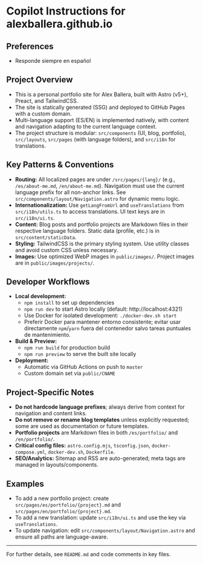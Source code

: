 # Copilot Instructions for alexballera.github.io
## Preferences
- Responde siempre en español

## Project Overview
- This is a personal portfolio site for Alex Ballera, built with Astro (v5+), Preact, and TailwindCSS.
- The site is statically generated (SSG) and deployed to GitHub Pages with a custom domain.
- Multi-language support (ES/EN) is implemented natively, with content and navigation adapting to the current language context.
- The project structure is modular: `src/components` (UI, blog, portfolio), `src/layouts`, `src/pages` (with language folders), and `src/i18n` for translations.

## Key Patterns & Conventions
- **Routing:** All localized pages are under `/src/pages/{lang}/` (e.g., `/es/about-me.md`, `/en/about-me.md`). Navigation must use the current language prefix for all non-anchor links. See `src/components/layout/Navigation.astro` for dynamic menu logic.
- **Internationalization:** Use `getLangFromUrl` and `useTranslations` from `src/i18n/utils.ts` to access translations. UI text keys are in `src/i18n/ui.ts`.
- **Content:** Blog posts and portfolio projects are Markdown files in their respective language folders. Static data (profile, etc.) is in `src/content/staticData`.
- **Styling:** TailwindCSS is the primary styling system. Use utility classes and avoid custom CSS unless necessary.
- **Images:** Use optimized WebP images in `public/images/`. Project images are in `public/images/projects/`.

## Developer Workflows
- **Local development:**
  - `npm install` to set up dependencies
  - `npm run dev` to start Astro locally (default: http://localhost:4321)
  - Use Docker for isolated development: `./docker-dev.sh start`
  - Preferir Docker para mantener entorno consistente; evitar usar directamente `npm`/`yarn` fuera del contenedor salvo tareas puntuales de mantenimiento.
- **Build & Preview:**
  - `npm run build` for production build
  - `npm run preview` to serve the built site locally
- **Deployment:**
  - Automatic via GitHub Actions on push to `master`
  - Custom domain set via `public/CNAME`

## Project-Specific Notes
- **Do not hardcode language prefixes**; always derive from context for navigation and content links.
- **Do not remove or rename blog templates** unless explicitly requested; some are used as documentation or future templates.
- **Portfolio projects** are Markdown files in both `/es/portfolio/` and `/en/portfolio/`.
- **Critical config files:** `astro.config.mjs`, `tsconfig.json`, `docker-compose.yml`, `docker-dev.sh`, `Dockerfile`.
- **SEO/Analytics:** Sitemap and RSS are auto-generated; meta tags are managed in layouts/components.

## Examples
- To add a new portfolio project: create `src/pages/es/portfolio/{project}.md` and `src/pages/en/portfolio/{project}.md`.
- To add a new translation: update `src/i18n/ui.ts` and use the key via `useTranslations`.
- To update navigation: edit `src/components/layout/Navigation.astro` and ensure all paths are language-aware.

---
For further details, see `README.md` and code comments in key files.
